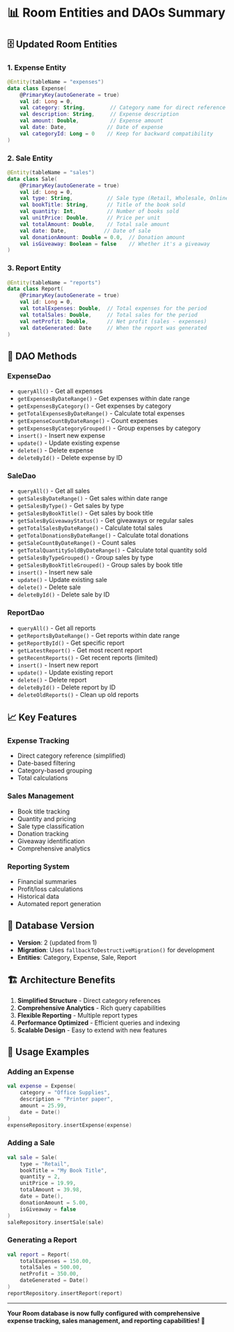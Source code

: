 # 📊 Room Entities and DAOs Summary

## 🗄️ **Updated Room Entities**

### 1. **Expense Entity**
```kotlin
@Entity(tableName = "expenses")
data class Expense(
    @PrimaryKey(autoGenerate = true)
    val id: Long = 0,
    val category: String,        // Category name for direct reference
    val description: String,     // Expense description
    val amount: Double,          // Expense amount
    val date: Date,             // Date of expense
    val categoryId: Long = 0    // Keep for backward compatibility
)
```

### 2. **Sale Entity**
```kotlin
@Entity(tableName = "sales")
data class Sale(
    @PrimaryKey(autoGenerate = true)
    val id: Long = 0,
    val type: String,           // Sale type (Retail, Wholesale, Online)
    val bookTitle: String,      // Title of the book sold
    val quantity: Int,          // Number of books sold
    val unitPrice: Double,      // Price per unit
    val totalAmount: Double,    // Total sale amount
    val date: Date,            // Date of sale
    val donationAmount: Double = 0.0,  // Donation amount
    val isGiveaway: Boolean = false    // Whether it's a giveaway
)
```

### 3. **Report Entity**
```kotlin
@Entity(tableName = "reports")
data class Report(
    @PrimaryKey(autoGenerate = true)
    val id: Long = 0,
    val totalExpenses: Double,  // Total expenses for the period
    val totalSales: Double,     // Total sales for the period
    val netProfit: Double,      // Net profit (sales - expenses)
    val dateGenerated: Date     // When the report was generated
)
```

## 🔧 **DAO Methods**

### **ExpenseDao**
- `queryAll()` - Get all expenses
- `getExpensesByDateRange()` - Get expenses within date range
- `getExpensesByCategory()` - Get expenses by category
- `getTotalExpensesByDateRange()` - Calculate total expenses
- `getExpenseCountByDateRange()` - Count expenses
- `getExpensesByCategoryGrouped()` - Group expenses by category
- `insert()` - Insert new expense
- `update()` - Update existing expense
- `delete()` - Delete expense
- `deleteById()` - Delete expense by ID

### **SaleDao**
- `queryAll()` - Get all sales
- `getSalesByDateRange()` - Get sales within date range
- `getSalesByType()` - Get sales by type
- `getSalesByBookTitle()` - Get sales by book title
- `getSalesByGiveawayStatus()` - Get giveaways or regular sales
- `getTotalSalesByDateRange()` - Calculate total sales
- `getTotalDonationsByDateRange()` - Calculate total donations
- `getSaleCountByDateRange()` - Count sales
- `getTotalQuantitySoldByDateRange()` - Calculate total quantity sold
- `getSalesByTypeGrouped()` - Group sales by type
- `getSalesByBookTitleGrouped()` - Group sales by book title
- `insert()` - Insert new sale
- `update()` - Update existing sale
- `delete()` - Delete sale
- `deleteById()` - Delete sale by ID

### **ReportDao**
- `queryAll()` - Get all reports
- `getReportsByDateRange()` - Get reports within date range
- `getReportById()` - Get specific report
- `getLatestReport()` - Get most recent report
- `getRecentReports()` - Get recent reports (limited)
- `insert()` - Insert new report
- `update()` - Update existing report
- `delete()` - Delete report
- `deleteById()` - Delete report by ID
- `deleteOldReports()` - Clean up old reports

## 📈 **Key Features**

### **Expense Tracking**
- Direct category reference (simplified)
- Date-based filtering
- Category-based grouping
- Total calculations

### **Sales Management**
- Book title tracking
- Quantity and pricing
- Sale type classification
- Donation tracking
- Giveaway identification
- Comprehensive analytics

### **Reporting System**
- Financial summaries
- Profit/loss calculations
- Historical data
- Automated report generation

## 🔄 **Database Version**
- **Version**: 2 (updated from 1)
- **Migration**: Uses `fallbackToDestructiveMigration()` for development
- **Entities**: Category, Expense, Sale, Report

## 🏗️ **Architecture Benefits**

1. **Simplified Structure** - Direct category references
2. **Comprehensive Analytics** - Rich query capabilities
3. **Flexible Reporting** - Multiple report types
4. **Performance Optimized** - Efficient queries and indexing
5. **Scalable Design** - Easy to extend with new features

## 🚀 **Usage Examples**

### **Adding an Expense**
```kotlin
val expense = Expense(
    category = "Office Supplies",
    description = "Printer paper",
    amount = 25.99,
    date = Date()
)
expenseRepository.insertExpense(expense)
```

### **Adding a Sale**
```kotlin
val sale = Sale(
    type = "Retail",
    bookTitle = "My Book Title",
    quantity = 2,
    unitPrice = 19.99,
    totalAmount = 39.98,
    date = Date(),
    donationAmount = 5.00,
    isGiveaway = false
)
saleRepository.insertSale(sale)
```

### **Generating a Report**
```kotlin
val report = Report(
    totalExpenses = 150.00,
    totalSales = 500.00,
    netProfit = 350.00,
    dateGenerated = Date()
)
reportRepository.insertReport(report)
```

---

**Your Room database is now fully configured with comprehensive expense tracking, sales management, and reporting capabilities! 🎉**
